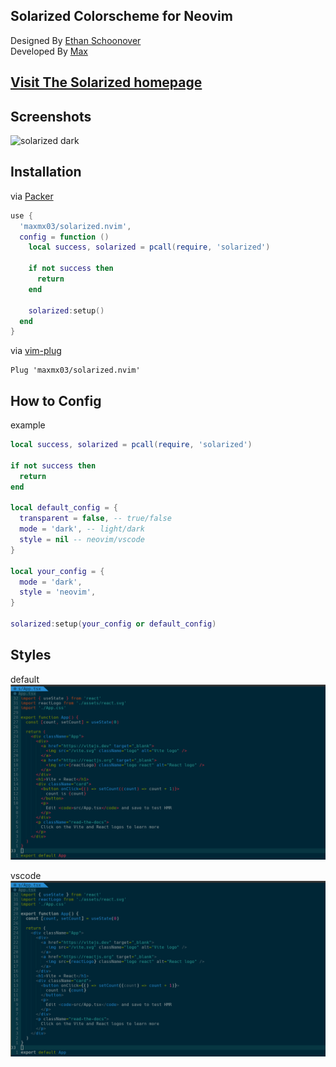 ## Solarized Colorscheme for Neovim

Designed By [Ethan Schoonover](https://github.com/altercation) <br />
Developed By [Max](https://github.com/maxmx03)

## [Visit The Solarized homepage](https://ethanschoonover.com/solarized/)

## Screenshots

![solarized dark](https://github.com/altercation/solarized/raw/master/img/solarized-vim.png)

## Installation

via [Packer](https://github.com/wbthomason/packer.nvim)
```lua
use {
  'maxmx03/solarized.nvim',
  config = function ()
    local success, solarized = pcall(require, 'solarized')

    if not success then
      return
    end

    solarized:setup()
  end
}
```

via [vim-plug](https://github.com/junegunn/vim-plug)

```vim
Plug 'maxmx03/solarized.nvim'
```

## How to Config

example
```lua
local success, solarized = pcall(require, 'solarized')

if not success then
  return
end

local default_config = {
  transparent = false, -- true/false
  mode = 'dark', -- light/dark
  style = nil -- neovim/vscode
}

local your_config = {
  mode = 'dark',
  style = 'neovim',
}

solarized:setup(your_config or default_config)
```

## Styles

default
<img src="./docs/style_default.png" />

vscode
<img src="./docs/style_vscode.png" />
